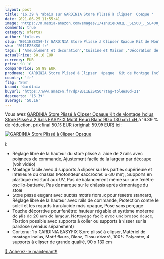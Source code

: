 ```yaml
---
layout: post
title: '16.39 % rabais sur GARDINIA Store Plissé à Clipser  Opaque '
date: 2021-06-25 11:55:41
image: 'https://m.media-amazon.com/images/I/41nuieRAd2L._SL500_._SL400_.jpg'
comments: true
category: ofertas
author: 'tole.es'
slug: 'B011EZSXS0-fr GARDINIA Store Plissé à Clipser Opaque Kit de Montage...'
sku: 'B011EZSXS0-fr'
tags: [ 'Ameublement et décoration','Cuisine et Maison','Décoration de fenêtres','Décoration de la maison','Stores intérieurs','Stores plissés','gardinia', ]
actualPrice: 50.16 EUR
currency: EUR
price: 50.16
comparePrice: 59.99 EUR
prodname: 'GARDINIA Store Plissé à Clipser  Opaque  Kit de Montage Inclus  Store Plissé à 2 Rails EASYFIX  Motif Fleuri  Blanc  90 x 130 cm  LxH '
country: 'fr'
flag: '🇫🇷'
brand: 'Gardinia'
buyurl: 'https://www.amazon.fr/dp/B011EZSXS0/?tag=tolees0d-21'
descuento: '16.39'
average: '50.16'
---
```


Vous avez [GARDINIA Store Plissé à Clipser  Opaque  Kit de Montage Inclus  Store Plissé à 2 Rails EASYFIX  Motif Fleuri  Blanc  90 x 130 cm  LxH ](https://www.amazon.fr/dp/B011EZSXS0/?tag=tolees0d-21)  à  16.39 % de réduction, prix final  50.16 EUR (original: 59.99 EUR) ici:

[![GARDINIA Store Plissé à Clipser  Opaque ](https://m.media-amazon.com/images/I/41nuieRAd2L._SL500_._SL400_.jpg)](https://www.amazon.fr/dp/B011EZSXS0/?tag=tolees0d-21)

ℹ️:

- Réglage libre de la hauteur du store plissé à l’aide de 2 rails avec poignées de commande, Ajustement facile de la largeur par découpe (voir vidéo)
- Montage facile avec 4 supports à clipser sur les parties supérieure et inférieure du châssis (Profondeur daccroche: 6-30 mm), Supports en plastique résistant aux UV, Pas de balancement même sur une fenêtre oscillo-battante, Pas de marque sur le châssis après démontage du store
- Store plissé élégant avec subtils motifs floraux pour fenêtre standard, Réglage libre de la hauteur avec rails de commande, Protection contre le soleil et les regards translucide mais opaque, Pose sans perçage
- Touche décorative pour fenêtre: hauteur réglable et système moderne de plis de 20 mm de largeur, Nettoyage facile avec une brosse douce, Fixation possible avec supports à coller ou supports à visser sur la parclose (vendus séparément)
- Contenu: 1 x GARDINIA EASYFIX Store plissé à clipser, Matériel de montage inclus, Motif fleurs, Blanc, Tissu dévoré, 100% Polyester, 4 supports à clipser de grande qualité, 90 x 130 cm

[🛒 Achetez-le maintenant!!](https://www.amazon.fr/dp/B011EZSXS0/?tag=tolees0d-21)

